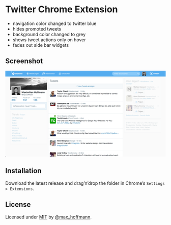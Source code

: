 # Twitter Chrome Extension

- navigation color changed to twitter blue
- hides promoted tweets
- background color changed to grey
- shows tweet actions only on hover
- fades out side bar widgets

## Screenshot

![screenshot](screenshot.png)

## Installation

Download the latest release and drag’n’drop the folder in Chrome’s `Settings > Extensions`.


## License

Licensed under [MIT](LICENSE) by [@max_hoffmann](https://twitter.com/max_hoffmann).
